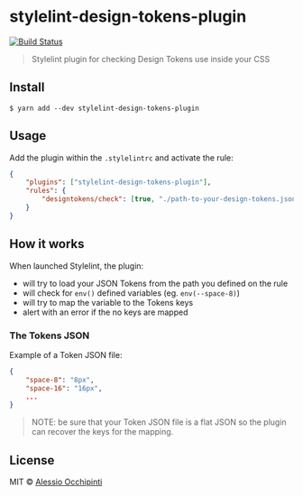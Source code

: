 # stylelint-design-tokens-plugin
[![Build Status](https://travis-ci.com/LasaleFamine/stylelint-design-tokens-plugin.svg?branch=master)](https://travis-ci.com/LasaleFamine/stylelint-design-tokens-plugin)

> Stylelint plugin for checking Design Tokens use inside your CSS

## Install

```
$ yarn add --dev stylelint-design-tokens-plugin
```


## Usage

Add the plugin within the `.stylelintrc` and activate the rule:

```json
{
	"plugins": ["stylelint-design-tokens-plugin"],
	"rules": {
		"designtokens/check": [true, "./path-to-your-design-tokens.json"]
	}
}
```


## How it works

When launched Stylelint, the plugin:

- will try to load your JSON Tokens from the path you defined on the rule
- will check for `env()` defined variables (eg. `env(--space-8)`)
- will try to map the variable to the Tokens keys
- alert with an error if the no keys are mapped

### The Tokens JSON

Example of a Token JSON file:

```json
{
	"space-8": "8px",
	"space-16": "16px",
	...
}
```

> NOTE: be sure that your Token JSON file is a flat JSON so the plugin can recover the keys for the mapping.

## License

MIT © [Alessio Occhipinti](https://godev.space)
